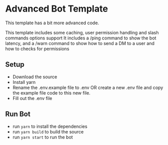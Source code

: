 # Advanced Bot Template

This template has a bit more advanced code.

This template includes some caching, user permission handling and slash commands options support
It includes a /ping command to show the bot latency, and a /warn command to show how to send a DM to a user and how to checks for permissions

## Setup

- Download the source
- Install yarn
- Rename the .env.example file to .env OR create a new .env file and copy the example file code to this new file.
- Fill out the .env file

## Run Bot

- run `yarn` to install the dependencies
- run `yarn build` to build the source
- run `yarn start` to run the bot
